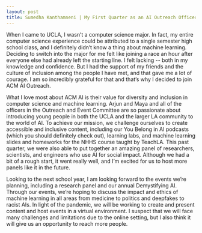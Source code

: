 ```yaml
---
layout: post
title: Sumedha Kanthamneni | My First Quarter as an AI Outreach Officer
---
```


When I came to UCLA, I wasn’t a computer science major. In fact, my entire computer science experience could be attributed to a single semester high school class, and I definitely didn’t know a thing about machine learning. Deciding to switch into the major for me felt like joining a race an hour after everyone else had already left the starting line. I felt lacking -- both in my knowledge and confidence. But I had the support of my friends and the culture of inclusion among the people I have met, and that gave me a lot of courage. I am so incredibly grateful for that and that’s why I decided to join ACM AI Outreach. 

What I love most about ACM AI is their value for diversity and inclusion in computer science and machine learning. Arjun and Maya and all of the officers in the Outreach and Event Committee are so passionate about introducing young people in both the UCLA and the larger LA community to the world of AI. To achieve our mission, we challenge ourselves to create accessible and inclusive content, including our You Belong in AI podcasts (which you should definitely check out), learning labs, and machine learning slides and homeworks for the NHHS course taught by TeachLA. This past quarter, we were also able to put together an amazing panel of researchers, scientists, and engineers who use AI for social impact. Although we had a bit of a rough start, it went really well, and I’m excited for us to host more panels like it in the future. 
 
Looking to the next school year, I am looking forward to the events we’re planning, including a research panel and our annual Demystifying AI. Through our events, we’re hoping to discuss the impact and ethics of machine learning in all areas from medicine to politics and deepfakes to racist AIs. In light of the pandemic, we will be working to create and present content and host events in a virtual environment. I suspect that we will face many challenges and limitations due to the online setting, but I also think it will give us an opportunity to reach more people.

